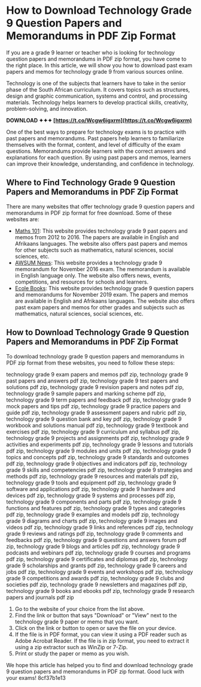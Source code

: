 # How to Download Technology Grade 9 Question Papers and Memorandums in PDF Zip Format
 
If you are a grade 9 learner or teacher who is looking for technology question papers and memorandums in PDF zip format, you have come to the right place. In this article, we will show you how to download past exam papers and memos for technology grade 9 from various sources online.
 
Technology is one of the subjects that learners have to take in the senior phase of the South African curriculum. It covers topics such as structures, design and graphic communication, systems and control, and processing materials. Technology helps learners to develop practical skills, creativity, problem-solving, and innovation.
 
**DOWNLOAD ✦✦✦ [https://t.co/Wcgw6igxrm](https://t.co/Wcgw6igxrm)**


 
One of the best ways to prepare for technology exams is to practice with past papers and memorandums. Past papers help learners to familiarize themselves with the format, content, and level of difficulty of the exam questions. Memorandums provide learners with the correct answers and explanations for each question. By using past papers and memos, learners can improve their knowledge, understanding, and confidence in technology.
 
## Where to Find Technology Grade 9 Question Papers and Memorandums in PDF Zip Format
 
There are many websites that offer technology grade 9 question papers and memorandums in PDF zip format for free download. Some of these websites are:
 
- [Maths 101](https://maths101.co.za/grade-9-past-papers-memos-technology/): This website provides technology grade 9 past papers and memos from 2012 to 2016. The papers are available in English and Afrikaans languages. The website also offers past papers and memos for other subjects such as mathematics, natural sciences, social sciences, etc.
- [AWSUM News](https://www.awsumnews.co.za/wp-content/uploads/2020/01/TECH-GR9-NOV-2016-ENG-MEMO.pdf): This website provides a technology grade 9 memorandum for November 2016 exam. The memorandum is available in English language only. The website also offers news, events, competitions, and resources for schools and learners.
- [Ecole Books](https://www.ecolebooks.com/grade-9-past-exam-papers-and-memos-pdf-south-africa/): This website provides technology grade 9 question papers and memorandums for November 2019 exam. The papers and memos are available in English and Afrikaans languages. The website also offers past exam papers and memos for other grades and subjects such as mathematics, natural sciences, social sciences, etc.

## How to Download Technology Grade 9 Question Papers and Memorandums in PDF Zip Format
 
To download technology grade 9 question papers and memorandums in PDF zip format from these websites, you need to follow these steps:
 
technology grade 9 exam papers and memos pdf zip,  technology grade 9 past papers and answers pdf zip,  technology grade 9 test papers and solutions pdf zip,  technology grade 9 revision papers and notes pdf zip,  technology grade 9 sample papers and marking scheme pdf zip,  technology grade 9 term papers and feedback pdf zip,  technology grade 9 mock papers and tips pdf zip,  technology grade 9 practice papers and guide pdf zip,  technology grade 9 assessment papers and rubric pdf zip,  technology grade 9 question bank and key pdf zip,  technology grade 9 workbook and solutions manual pdf zip,  technology grade 9 textbook and exercises pdf zip,  technology grade 9 curriculum and syllabus pdf zip,  technology grade 9 projects and assignments pdf zip,  technology grade 9 activities and experiments pdf zip,  technology grade 9 lessons and tutorials pdf zip,  technology grade 9 modules and units pdf zip,  technology grade 9 topics and concepts pdf zip,  technology grade 9 standards and outcomes pdf zip,  technology grade 9 objectives and indicators pdf zip,  technology grade 9 skills and competencies pdf zip,  technology grade 9 strategies and methods pdf zip,  technology grade 9 resources and materials pdf zip,  technology grade 9 tools and equipment pdf zip,  technology grade 9 software and applications pdf zip,  technology grade 9 hardware and devices pdf zip,  technology grade 9 systems and processes pdf zip,  technology grade 9 components and parts pdf zip,  technology grade 9 functions and features pdf zip,  technology grade 9 types and categories pdf zip,  technology grade 9 examples and models pdf zip,  technology grade 9 diagrams and charts pdf zip,  technology grade 9 images and videos pdf zip,  technology grade 9 links and references pdf zip,  technology grade 9 reviews and ratings pdf zip,  technology grade 9 comments and feedbacks pdf zip,  technology grade 9 questions and answers forum pdf zip,  technology grade 9 blogs and articles pdf zip,  technology grade 9 podcasts and webinars pdf zip,  technology grade 9 courses and programs pdf zip,  technology grade 9 certificates and diplomas pdf zip,  technology grade 9 scholarships and grants pdf zip,  technology grade 9 careers and jobs pdf zip,  technology grade 9 events and workshops pdf zip,  technology grade 9 competitions and awards pdf zip,  technology grade 9 clubs and societies pdf zip,  technology grade 9 newsletters and magazines pdf zip,  technology grade 9 books and ebooks pdf zip,  technology grade 9 research papers and journals pdf zip

1. Go to the website of your choice from the list above.
2. Find the link or button that says "Download" or "View" next to the technology grade 9 paper or memo that you want.
3. Click on the link or button to open or save the file on your device.
4. If the file is in PDF format, you can view it using a PDF reader such as Adobe Acrobat Reader. If the file is in zip format, you need to extract it using a zip extractor such as WinZip or 7-Zip.
5. Print or study the paper or memo as you wish.

We hope this article has helped you to find and download technology grade 9 question papers and memorandums in PDF zip format. Good luck with your exams!
 8cf37b1e13
 
